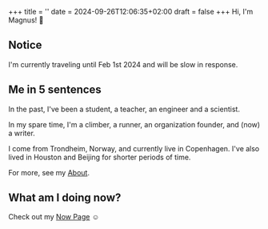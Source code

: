 +++
title = ''
date = 2024-09-26T12:06:35+02:00
draft = false
+++
Hi, I'm Magnus! 👋

## Notice
I'm currently traveling until Feb 1st 2024 and will be slow in response. 


## Me in 5 sentences

In the past, I've been a student, a teacher, an engineer and a scientist.

In my spare time, I'm a climber, a runner, an organization founder, and (now) a writer.

I come from Trondheim, Norway, and currently live in Copenhagen. 
I've also lived in Houston and Beijing for shorter periods of time.

For more, see my [About](./about.md).

## What am I doing now?
Check out my [Now Page](./now.md) ☺️
